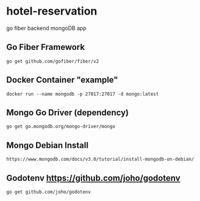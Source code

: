 # hotel-reservation
go fiber  backend mongoDB app

## Go Fiber Framework

```
go get github.com/gofiber/fiber/v2
```

## Docker Container "example"

```
docker run --name mongodb -p 27017:27017 -d mongo:latest
```

## Mongo Go Driver (dependency)

```
go get go.mongodb.org/mongo-driver/mongo
```
## Mongo Debian Install

```
https://www.mongodb.com/docs/v3.0/tutorial/install-mongodb-on-debian/
```

## Godotenv https://github.com/joho/godotenv
```
go get github.com/joho/godotenv
```